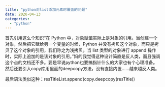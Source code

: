 ```yaml
---
title: "python对list添加元素时覆盖的问题"
date: 2020-04-13
categories: 
  - "python"
---
```


首先引用这么个知识“在 Python 中，对象赋值实际上是对象的引用。当创建一个对象，然后把它赋给另一个变量的时候，Python 并没有拷贝这个对象，而只是拷贝了这个对象的引用，我们称之为浅拷贝。当 list 类型的对象进行 append 操作时，实际上追加的是该对象的引用。”妈的我觉得这种设计简直是反人类，而且强调这个点的文档还不多。要是早说python也要搞指针什么的大家也有个心理准备。然后还要引入copy库用里面的deepcopy方法，没有直接内置……越来越反人类。

最后语法类似这种：resTitleList.append(copy.deepcopy(resTitle))
